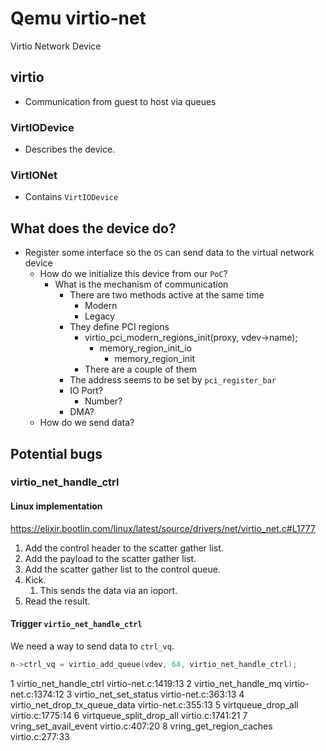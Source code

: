 # Qemu virtio-net

Virtio Network Device

## virtio

- Communication from guest to host via queues

### VirtIODevice

- Describes the device.

### VirtIONet

- Contains `VirtIODevice`

## What does the device do?

- Register some interface so the `OS` can send data to the virtual network device
  - How do we initialize this device from our `PoC`?
    - What is the mechanism of communication
      - There are two methods active at the same time
        - Modern
        - Legacy
      - They define PCI regions
        - virtio_pci_modern_regions_init(proxy, vdev->name);
          - memory_region_init_io
            - memory_region_init
        - There are a couple of them
      - The address seems to be set by `pci_register_bar`
      - IO Port?
        - Number?
      - DMA?
  - How do we send data?

## Potential bugs

### virtio_net_handle_ctrl

#### Linux implementation

https://elixir.bootlin.com/linux/latest/source/drivers/net/virtio_net.c#L1777

1. Add the control header to the scatter gather list.
2. Add the payload to the scatter gather list.
3. Add the scatter gather list to the control queue.
4. Kick.
    1. This sends the data via an ioport.
5. Read the result.

#### Trigger `virtio_net_handle_ctrl`

We need a way to send data to `ctrl_vq`.

```cpp
n->ctrl_vq = virtio_add_queue(vdev, 64, virtio_net_handle_ctrl);
```

1	virtio_net_handle_ctrl 	        virtio-net.c:1419:13
2	virtio_net_handle_mq 	        virtio-net.c:1374:12
3	virtio_net_set_status 	        virtio-net.c:363:13
4	virtio_net_drop_tx_queue_data 	virtio-net.c:355:13
5	virtqueue_drop_all 	            virtio.c:1775:14
6	virtqueue_split_drop_all 	    virtio.c:1741:21
7	vring_set_avail_event 	        virtio.c:407:20
8	vring_get_region_caches 	    virtio.c:277:33